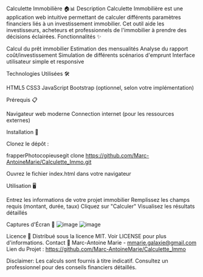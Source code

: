 Calculette Immobilière 🏠📊
Description
Calculette Immobilière est une application web intuitive permettant de calculer différents paramètres financiers liés à un investissement immobilier. Cet outil aide les investisseurs, acheteurs et professionnels de l'immobilier à prendre des décisions éclairées.
Fonctionnalités ✨

Calcul du prêt immobilier
Estimation des mensualités
Analyse du rapport coût/investissement
Simulation de différents scénarios d'emprunt
Interface utilisateur simple et responsive

Technologies Utilisées 🛠️

HTML5
CSS3
JavaScript
Bootstrap (optionnel, selon votre implémentation)

Prérequis 📋

Navigateur web moderne
Connection internet (pour les ressources externes)

Installation 🚀

Clonez le dépôt :

frapperPhotocopieusegit clone https://github.com/Marc-AntoineMarie/Calculette_Immo.git

Ouvrez le fichier index.html dans votre navigateur

Utilisation 🖥️

Entrez les informations de votre projet immobilier
Remplissez les champs requis (montant, durée, taux)
Cliquez sur "Calculer"
Visualisez les résultats détaillés

Captures d'Écran 📸
![image](https://github.com/user-attachments/assets/81ae6e48-08bd-4ec0-b229-63ba464d3faf)
![image](https://github.com/user-attachments/assets/e2d9ba5b-fd8a-40ee-99a7-a8509b93cfb1)

Licence 📄
Distribué sous la licence MIT. Voir LICENSE pour plus d'informations.
Contact 📧
Marc-Antoine Marie - mmarie.galaxie@gmail.com
Lien du Projet : https://github.com/Marc-AntoineMarie/Calculette_Immo

Disclaimer: Les calculs sont fournis à titre indicatif. Consultez un professionnel pour des conseils financiers détaillés.

